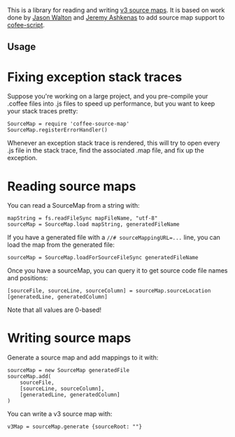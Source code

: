This is a library for reading and writing
[v3 source maps](https://docs.google.com/document/d/1U1RGAehQwRypUTovF1KRlpiOFze0b-_2gc6fAH0KY0k/edit).
It is based on work done by [Jason Walton](https://github.com/jwalton) and
[Jeremy Ashkenas](https://github.com/jashkenas) to add source map support to
[cofee-script](https://github.com/jashkenas/coffee-script).

Usage
-----

Fixing exception stack traces
=============================

Suppose you're working on a large project, and you pre-compile your .coffee files into .js files
to speed up performance, but you want to keep your stack traces pretty:

    SourceMap = require 'coffee-source-map'
    SourceMap.registerErrorHandler()

Whenever an exception stack trace is rendered, this will try to open every .js file in the stack
trace, find the associated .map file, and fix up the exception.

Reading source maps
===================

You can read a SourceMap from a string with:

    mapString = fs.readFileSync mapFileName, "utf-8"
    sourceMap = SourceMap.load mapString, generatedFileName

If you have a generated file with a `//# sourceMappingURL=...` line, you can load the map from the
generated file:

    sourceMap = SourceMap.loadForSourceFileSync generatedFileName

Once you have a sourceMap, you can query it to get source code file names and positions:

    [sourceFile, sourceLine, sourceColumn] = sourceMap.sourceLocation [generatedLine, generatedColumn]

Note that all values are 0-based!

Writing source maps
===================

Generate a source map and add mappings to it with:

    sourceMap = new SourceMap generatedFile
    sourceMap.add(
        sourceFile,
        [sourceLine, sourceColumn],
        [generatedLine, generatedColumn]
    )

You can write a v3 source map with:

    v3Map = sourceMap.generate {sourceRoot: ""}

